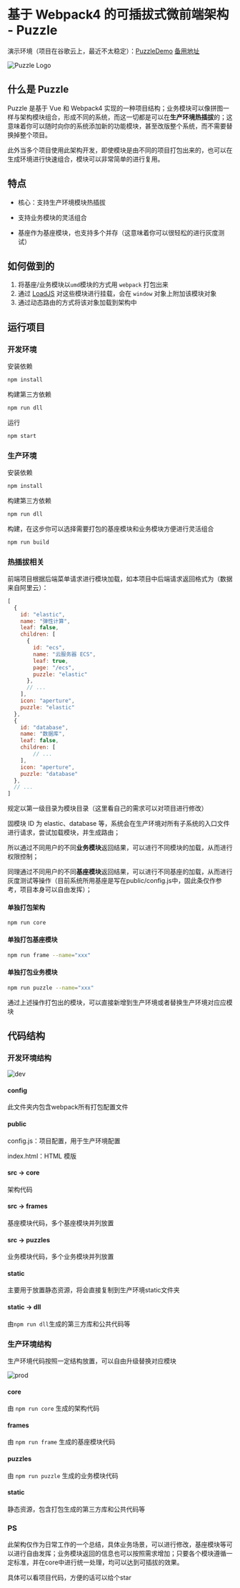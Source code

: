 # 基于 Webpack4 的可插拔式微前端架构 - Puzzle

演示环境（项目在谷歌云上，最近不太稳定）：[PuzzleDemo](http://demo.mxsg.fun/puzzle/#/home) [备用地址](https://shuva.cn/demo/puzzle/#/home)

![Puzzle Logo](https://raw.githubusercontent.com/CyberFei/pic/master/logo_400x400.png)


## 什么是 Puzzle

Puzzle 是基于 Vue 和 Webpack4 实现的一种项目结构；业务模块可以像拼图一样与架构模块组合，形成不同的系统，而这一切都是可以在**生产环境热插拔**的；这意味着你可以随时向你的系统添加新的功能模块，甚至改版整个系统，而不需要替换掉整个项目。

此外当多个项目使用此架构开发，即使模块是由不同的项目打包出来的，也可以在生成环境进行快速组合，模块可以非常简单的进行复用。



## 特点

- 核心：支持生产环境模块热插拔

- 支持业务模块的灵活组合

- 基座作为基座模块，也支持多个并存（这意味着你可以很轻松的进行灰度测试）

  

## 如何做到的

1. 将基座/业务模块以`umd`模块的方式用 `webpack` 打包出来
2. 通过 [LoadJS](https://github.com/muicss/loadjs) 对这些模块进行挂载，会在 `window` 对象上附加该模块对象
3. 通过动态路由的方式将该对象加载到架构中



## 运行项目

### 开发环境

安装依赖

```bash
npm install
```

构建第三方依赖

```bash
npm run dll
```

运行

```bash
npm start
```



### 生产环境
安装依赖

```bash
npm install
```

构建第三方依赖

```bash
npm run dll
```

构建，在这步你可以选择需要打包的基座模块和业务模块方便进行灵活组合

```bash
npm run build
```



### 热插拔相关

前端项目根据后端菜单请求进行模块加载，如本项目中后端请求返回格式为（数据来自阿里云）：

```javascript
[
  {
    id: "elastic",
    name: "弹性计算",
    leaf: false,
    children: [
      {
        id: "ecs",
        name: "云服务器 ECS",
        leaf: true,
        page: "/ecs",
        puzzle: "elastic"
      },
      // ...
    ],
    icon: "aperture",
    puzzle: "elastic"
  },
  {
    id: "database",
    name: "数据库",
    leaf: false,
    children: [
    	// ...
    ],
    icon: "aperture",
    puzzle: "database"
  },
  // ...
]
```

规定以第一级目录为模块目录（这里看自己的需求可以对项目进行修改）

固模块 ID 为 elastic、database 等，系统会在生产环境对所有子系统的入口文件进行请求，尝试加载模块，并生成路由；

所以通过不同用户的不同**业务模块**返回结果，可以进行不同模块的加载，从而进行权限控制；

同理通过不同用户的不同**基座模块**返回结果，可以进行不同基座的加载，从而进行灰度测试等操作（目前系统所用基座是写在public/config.js中，固此条仅作参考，项目本身可以自由发挥）；



#### 单独打包架构

```
npm run core
```

#### 单独打包基座模块

```bash
npm run frame --name="xxx"
```

#### 单独打包业务模块

```bash
npm run puzzle --name="xxx"
```

通过上述操作打包出的模块，可以直接新增到生产环境或者替换生产环境对应应模块




## 代码结构

### 开发环境结构

![dev](https://github.com/CyberFei/pic/raw/master/puzzle/dev.png)

#### config

此文件夹内包含webpack所有打包配置文件

#### public

config.js：项目配置，用于生产环境配置

index.html：HTML 模版

#### src -> core

架构代码

#### src -> frames

基座模块代码，多个基座模块并列放置

#### src -> puzzles

业务模块代码，多个业务模块并列放置

#### static

主要用于放置静态资源，将会直接复制到生产环境static文件夹

#### static -> dll

由`npm run dll`生成的第三方库和公共代码等



### 生产环境结构

生产环境代码按照一定结构放置，可以自由升级替换对应模块

![prod](https://github.com/CyberFei/pic/raw/master/puzzle/prod.png)

#### core

由 `npm run core` 生成的架构代码

#### frames

由 `npm run frame` 生成的基座模块代码

#### puzzles

由 `npm run puzzle` 生成的业务模块代码

#### static

静态资源，包含打包生成的第三方库和公共代码等



### PS

此架构仅作为日常工作的一个总结，具体业务场景，可以进行修改，基座模块等可以进行自由发挥；业务模块返回的信息也可以按照需求增加；只要各个模块遵循一定标准，并在core中进行统一处理，均可以达到可插拔的效果。



具体可以看项目代码，方便的话可以给个star

